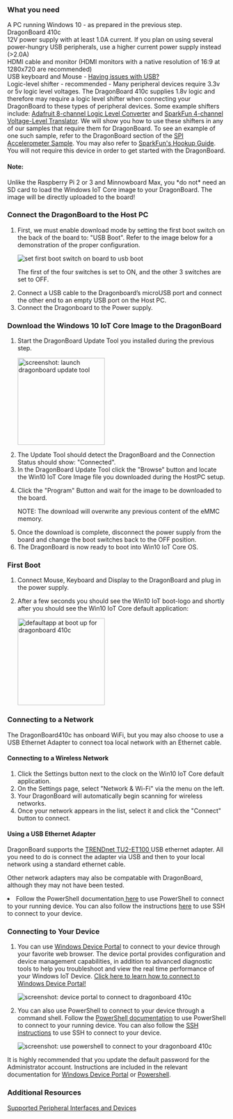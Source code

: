<h3> What you need </h3>
<p>
  A PC running Windows 10 - as prepared in the previous step.<br />
  DragonBoard 410c<br />
  12V power supply with at least 1.0A current.  If you plan on using several power-hungry USB peripherals, use a higher current power supply instead (>2.0A)<br />
  HDMI cable and monitor (HDMI monitors with a native resolution of 16:9 at 1280x720 are recommended)<br />
  USB keyboard and Mouse - <a href="{{site.baseurl}}/{{page.lang}}/Support/Faqs.htm#dragonboard" target="_blank"> Having issues with USB? </a><br />
  Logic-level shifter - recommended - Many peripheral devices require 3.3v or 5v logic level voltages. The DragonBoard 410c supplies 1.8v logic and therefore may require a logic level shifter when connecting your DragonBoard to these types of peripheral devices. Some example shifters include: <a href="https://www.adafruit.com/products/395" target="_blank">Adafruit 8-channel Logic Level Converter</a> and <a href="https://www.sparkfun.com/products/11771" target="_blank">SparkFun 4-channel Voltage-Level Translator</a>.
  We will show you how to use these shifters in any of our samples that require them for DragonBoard. To see an example of one such sample, refer to the DragonBoard section of the <a href="{{site.baseurl}}/{{page.lang}}/Samples/SPIAccelerometer.htm" target="_blank">SPI Accelerometer Sample</a>.  You may also refer to <a href="https://learn.sparkfun.com/tutorials/txb0104-level-shifter-hookup-guide?_ga=1.63563695.1225669924.1446058808" target="_blank"> SparkFun's Hookup Guide</a>. You will not require this device in order to get started with the DragonBoard.<br />
</p>

<h4> Note: </h4>
  <p>Unlike the Raspberry Pi 2 or 3 and Minnowboard Max, you *do not* need an SD card to load the Windows IoT Core image to your DragonBoard. The image will be directly uploaded to the board!</p>
  
<h3> Connect the DragonBoard to the Host PC</h3>
  <ol class="setup-content-list">
    <li>
      <p>First, we must enable download mode by setting the first boot switch on the back of the board to: "USB Boot". Refer to the image below for a demonstration of the proper configuration.</p>
      <p><img alt="set first boot switch on board to usb boot" class="image-border" src="{{site.baseurl}}/Resources/images/SetupDB410c/dragonboard_usbboot.png" /></p>
      <p>The first of the four switches is set to ON, and the other 3 switches are set to OFF.</p>
    </li>
    <li>Connect a USB cable to the Dragonboard’s microUSB port and connect the other end to an empty USB port on the Host PC.</li>
    <li>Connect the Dragonboard to the Power supply.</li>

  </ol>
<h3>Download the Windows 10 IoT Core Image to the DragonBoard</h3>
<ol class="setup-content-list">
  <li>
    <p>Start the DragonBoard Update Tool you installed during the previous step.</p>
    <p><img alt="screenshot: launch dragonboard update tool" class="image-border" src="{{site.baseurl}}/Resources/images/SetupDB410c/DB410c_UpdateTool.png" height="200" /></p>
  </li>
  <li>The Update Tool should detect the DragonBoard and the Connection Status should show: "Connected".</li>
  <li>In the DragonBoard Update Tool click the "Browse" button and locate the Win10 IoT Core Image file you downloaded during the HostPC setup.</li>
  <li>
    <p>Click the "Program" Button and wait for the image to be downloaded to the board.</p>
    <p>NOTE: The download will overwrite any previous content of the eMMC memory.</p>
  </li>
  <li>Once the download is complete, disconnect the power supply from the board and change the boot switches back to the OFF position.</li>
  <li>The DragonBoard is now ready to boot into Win10 IoT Core OS.</li>
</ol>

<h3> First Boot </h3>
  <ol class="setup-content-list">
    <li>Connect Mouse, Keyboard and Display to the DragonBoard and plug in the power supply.</li>
    <li>
      <p>After a few seconds you should see the Win10 IoT boot-logo and shortly after you should see the Win10 IoT Core default application:</p>
      <p><img alt="defaultapp at boot up for dragonboard 410c" class="image-border" src="{{site.baseurl}}/Resources/images/SetupDB410c/DB410c_DefaultApp.jpg" height="200" /></p>
    </li>
  </ol>
  
<h3> Connecting to a Network </h3>
<p>The DragonBoard410c has onboard WiFi, but you may also choose to use a USB Ethernet Adapter to connect toa local network with an Ethernet cable.</p>

<h4> Connecting to a Wireless Network </h4>
  <ol class="setup-content-list">
    <li>Click the Settings button next to the clock on the Win10 IoT Core default application.</li>
    <li>On the Settings page, select "Network & Wi-Fi" via the menu on the left.</li>
    <li>Your DragonBoard will automatically begin scanning for wireless networks.</li>
    <li>Once your network appears in the list, select it and click the "Connect" button to connect.</li>
  </ol>
  
<h4> Using a USB Ethernet Adapter </h4>
<p>DragonBoard supports the <a href="http://www.trendnet.com/products/proddetail.asp?status=view&prod=280_TU2-ET100" target="_blank">TRENDnet TU2-ET100 </a> USB ethernet adapter. All you need to do is connect the adapter via USB and then to your local network using a standard ethernet cable.</p>
<p>Other network adapters may also be compatable with DragonBoard, although they may not have been tested.</p>
<li>
  Follow the PowerShell documentation<a href="{{site.baseurl}}/{{page.lang}}/Samples/PowerShell.htm" target="_blank"> here</a> to use PowerShell to connect to your running device.  You can also follow the instructions <a href="{{site.baseurl}}/{{page.lang}}/Samples/SSH.htm" target="_blank">here</a> to use SSH to connect to your device.
</li>

<h3>Connecting to Your Device</h3>
<ol class="setup-content-list">
  <li>
    <p>You can use <a href="{{site.baseurl}}/{{page.lang}}/Docs/tools/DevicePortal.htm" target="_blank">Windows Device Portal</a> to connect to your device through your favorite web browser. The device portal provides configuration and device management capabilities, in addition to advanced diagnostic tools to help you troubleshoot and view the real time performance of your Windows IoT Device. <a href="{{site.baseurl}}/{{page.lang}}/Docs/tools/DevicePortal.htm" target="_blank">Click here to learn how to connect to Windows Device Portal!</a></p>
    <p><img alt="screenshot: device portal to connect to dragonboard 410c" class="device-images" src="{{site.baseurl}}/Resources/images/deviceportal/deviceportal_small_db.png" /></p>
  </li>
  <li>
    <p>You can also use PowerShell to connect to your device through a command shell. Follow the <a href="{{site.baseurl}}/{{page.lang}}/Samples/PowerShell.htm" target="_blank">PowerShell documentation</a> to use PowerShell to connect to your running device.  You can also follow the <a href="{{site.baseurl}}/{{page.lang}}/Samples/SSH.htm" target="_blank">SSH instructions</a> to use SSH to connect to your device.</p>
    <p><img alt="screenshot: use powershell to connect to your dragonboard 410c" class="device-images" src="{{site.baseurl}}/Resources/images/powershell/connection.png" /></p>
  </li>
</ol>

<p>It is highly recommended that you update the default password for the Administrator account. Instructions are included in the relevant documentation for <a href="{{site.baseurl}}/{{page.lang}}/Docs/tools/DevicePortal.htm" target="_blank">Windows Device Portal</a> or <a href="{{site.baseurl}}/{{page.lang}}/Samples/PowerShell.htm" target="_blank">Powershell</a>.</p>

<h3> Additional Resources </h3>
<p><a href="{{site.baseurl}}/{{page.lang}}/Docs/SupportedInterfaces.htm" target="_blank">Supported Peripheral Interfaces and Devices</a></p>
